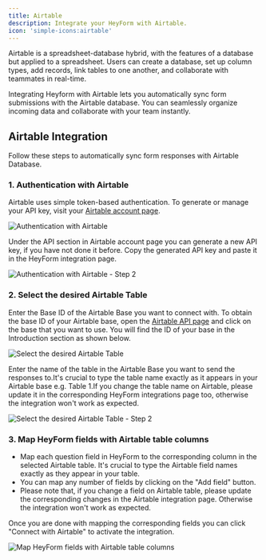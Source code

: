 ```yaml
---
title: Airtable
description: Integrate your HeyForm with Airtable.
icon: 'simple-icons:airtable'
---
```


Airtable is a spreadsheet-database hybrid, with the features of a database but applied to a spreadsheet. Users can create a database, set up column types, add records, link tables to one another, and collaborate with teammates in real-time.

Integrating Heyform with Airtable lets you automatically sync form submissions with the Airtable database. You can seamlessly organize incoming data and collaborate with your team instantly.

## Airtable Integration

Follow these steps to automatically sync form responses with Airtable Database.

### 1. Authentication with Airtable
    
Airtable uses simple token-based authentication. To generate or manage your API key, visit your [Airtable account page](https://airtable.com/account).

<img
  src="https://heyform.b-cdn.net/images/integrations/airtable/connect-airtable.png"
  alt="Authentication with Airtable"
/>

Under the API section in Airtable account page you can generate a new API key, if you have not done it before. Copy the generated API key and paste it in the HeyForm integration page.

<img
  src="https://heyform.b-cdn.net/images/integrations/airtable/connect-airtable-2.png"
  alt="Authentication with Airtable - Step 2"
/>

### 2. Select the desired Airtable Table

Enter the Base ID of the Airtable Base you want to connect with. To obtain the base ID of your Airtable base, open the [Airtable API page](https://airtable.com/api) and click on the base that you want to use. You will find the ID of your base in the Introduction section as shown below.

<img
  src="https://heyform.b-cdn.net/images/integrations/airtable/select-airtable.png"
  alt="Select the desired Airtable Table"
/>

Enter the name of the table in the Airtable Base you want to send the responses to.It's crucial to type the table name exactly as it appears in your Airtable base e.g. Table 1.If you change the table name on Airtable, please update it in the corresponding HeyForm integrations page too, otherwise the integration won't work as expected.

<img
  src="https://heyform.b-cdn.net/images/integrations/airtable/select-airtable-2.png"
  alt="Select the desired Airtable Table - Step 2"
/>

### 3. Map HeyForm fields with Airtable table columns

- Map each question field in HeyForm to the corresponding column in the selected Airtable table. It's crucial to type the Airtable field names exactly as they appear in your table.
- You can map any number of fields by clicking on the "Add field" button.
- Please note that, if you change a field on Airtable table, please update the corresponding changes in the Airtable integration page. Otherwise the integration won't work as expected.

Once you are done with mapping the corresponding fields you can click "Connect with Airtable" to activate the integration.

<img
  src="https://heyform.b-cdn.net/images/integrations/airtable/map-airtable.png"
  alt="Map HeyForm fields with Airtable table columns"
/>